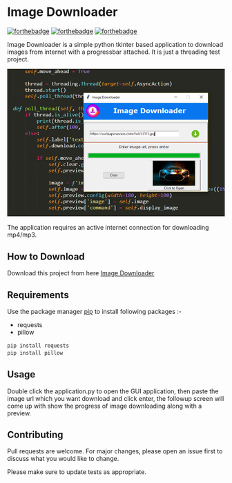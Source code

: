 # Image Downloader

[![forthebadge](https://forthebadge.com/images/badges/built-with-love.svg)](https://forthebadge.com)
[![forthebadge](https://forthebadge.com/images/badges/built-with-swag.svg)](https://forthebadge.com)
[![forthebadge](https://forthebadge.com/images/badges/made-with-python.svg)](https://forthebadge.com)

Image Downloader is a simple python tkinter based application to download images from internet with a progressbar attached. It is just a threading test project.

![Alt text](app.png?raw=true "Image Downloader")

The application requires an active internet connection for downloading mp4/mp3.

## How to Download

Download this project from here [Image Downloader](https://downgit.github.io/#/home?url=https://github.com/pyGuru123/Tkinter-Applications/tree/master/Image%20Downloader)

## Requirements

Use the package manager [pip](https://pip.pypa.io/en/stable/) to install following packages :-
* requests
* pillow

```bash
pip install requests
pip install pillow
```

## Usage

Double click the application.py to open the GUI application, then paste the image url which you want download and click enter, the followup screen will come up with show the
progress of image downloading along with a preview.


## Contributing

Pull requests are welcome. For major changes, please open an issue first to discuss what you would like to change.

Please make sure to update tests as appropriate.